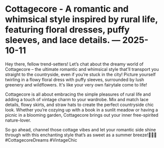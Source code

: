# Cottagecore - A romantic and whimsical style inspired by rural life, featuring floral dresses, puffy sleeves, and lace details. — 2025-10-11

Hey there, fellow trend-setters! Let’s chat about the dreamy world of Cottagecore – the ultimate romantic and whimsical style that’ll transport you straight to the countryside, even if you’re stuck in the city! Picture yourself twirling in a flowy floral dress with puffy sleeves, surrounded by lush greenery and wildflowers. It's like your very own fairytale come to life!

Cottagecore is all about embracing the simple pleasures of rural life and adding a touch of vintage charm to your wardrobe. Mix and match lace details, flowy skirts, and straw hats to create the perfect countryside chic look. Whether you’re cozying up with a book in a sunlit meadow or having a picnic in a blooming garden, Cottagecore brings out your inner free-spirited nature-lover.

So go ahead, channel those cottage vibes and let your romantic side shine through with this enchanting style that’s as sweet as a summer breeze!💐🌿✨ #CottagecoreDreams #VintageChic